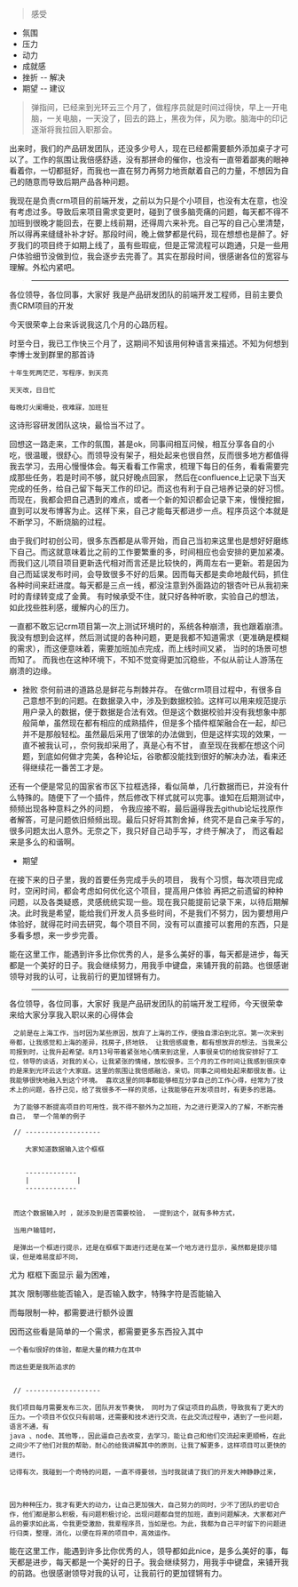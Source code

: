 
> 感受


+ 氛围
+ 压力
+ 动力
+ 成就感
+ 挫折 -- 解决
+ 期望 -- 建议

>  弹指间，已经来到光环云三个月了，做程序员就是时间过得快，早上一开电脑，一关电脑，一天没了，回去的路上，黑夜为伴，风为歌。脑海中的印记逐渐将我拉回入职那会。

出来时，我们的产品研发团队，还没多少号人，现在已经都需要额外添加桌子才可以了。工作的氛围让我倍感舒适，没有那拼命的催你，也没有一直带着鄙夷的眼神看着你，一切都挺好，而我也一直在努力再努力地贡献着自己的力量，不想因为自己的随意而导致后期产品各种问题。




我现在是负责crm项目的前端开发，之前以为只是个小项目，也没有太在意，也没有考虑过多。导致后来项目需求变更时，碰到了很多脑壳痛的问题，每天都不得不加班到很晚才能回去，在要上线前期，还得周六来补充。自己写的自己心里清楚，所以得再来缝缝补补才好。那段时间，晚上做梦都是代码，现在想想也是醉了。好歹我们的项目终于如期上线了，虽有些瑕疵，但是正常流程可以跑通，只是一些用户体验细节没做到位，我会逐步去完善了。其实在那段时间，很感谢各位的宽容与理解。外松内紧吧。



> -------------------------------------------------------------------------------

各位领导，各位同事，大家好
  我是产品研发团队的前端开发工程师，目前主要负责CRM项目的开发

  今天很荣幸上台来诉说我这几个月的心路历程。

  时至今日，我已工作快三个月了，这期间不知该用何种语言来描述。不知为何想到李博士发到群里的那首诗 
   ```江城子.程序员之歌
   十年生死两茫茫，写程序，到天亮

   天天改，日日忙

   每晚灯火阑珊处，夜难寐，加班狂
   ```

   这诗形容研发团队这块，最恰当不过了。

回想这一路走来，工作的氛围，甚是ok，同事间相互问候，相互分享各自的小吃，很温暖，很舒心。而领导没有架子，相处起来也很自然，反而很多地方都值得我去学习，去用心慢慢体会。每天看看工作需求，梳理下每日的任务，看看需要完成那些任务，若是时间不够，就只好晚点回家， 然后在confluence上记录下当天完成的任务，给自己留下每天工作的印记。而这也有利于自己培养记录的好习惯。而现在，我都会把自己遇到的难点，或者一个新的知识都会记录下来，慢慢挖掘，直到可以发布博客为止。这样下来，自己才能每天都进步一点。程序员这个本就是不断学习，不断烧脑的过程。

由于我们时初创公司，很多东西都是从零开始，而自己当初来这里也是想好好磨练下自己。而这就意味着比之前的工作要繁重的多，时间相应也会安排的更加紧凑。而我们这儿项目项目更新迭代相对而言还是比较快的，两周左右一更新。若是因为自己而延误发布时间，会导致很多不好的后果。因而每天都是卖命地敲代码，抓住各种时间来赶进度。每天都是三点一线，都没注意到外面路边的银杏叶已从我初来时的青绿转变成了金黄。
有时候承受不住，就只好各种听歌，实验自己的想法，如此找些胜利感，缓解内心的压力。

一直都不敢忘记crm项目第一次上测试环境时的，系统各种崩溃，我也跟着崩溃。我没有想到会这样，然后测试提的各种问题，更是我都不知道需求（更准确是模糊的需求），而这便意味着，需要加班加点完成，而上线时间又紧， 当时的场景可想而知了。 
而我也在这种环境下，不知不觉变得更加沉稳些，不似从前让人游荡在崩溃的边缘。


<!-- + 压力

说是没有压力那是不可能的，每天不得不精神集中才可以，这样才不会出错。 奈何坑多，需求多，每天都是紧赶忙赶的做着，毕竟一切都是从头开始，只好不断鞭策自己，快点再快点，在这也请大家多原谅一二，不是我不想做好，一是能力有限，而是项目上线时间紧，由不得我每个都细细优化。这个我把他们列入后期准备中，把我能想到都写在confulence中，留待后期解决，现在当务之急就是完成项目需求。抓紧再抓紧了

虽然压力大，但是动力却源自于多方面把，首先么，工资不能白领，总的干活，干活就要做好，其次是自己辗转需求才找到的方向，不能因为压力而就此放手。而且每当解决一个困惑已久的问题，总能给人向前的动力，即使越向前坑越多，但是解决一个许多人都面对的问题时，这种自豪感，嘚瑟劲就不言而喻了。 -->

+ 挫败
奈何前进的道路总是鲜花与荆棘并存。
在做crm项目过程中，有很多自己意想不到的问题。在数据录入中，涉及到数据校验。这样可以用来规范提示用户录入的数据，便于数据是合法有效。但是这个数据校验并没有我想象中那般简单，虽然现在都有相应的成熟插件，但是多个插件框架融合在一起，却已并不是那般轻松。虽然最后采用了很笨的办法做到，但是这样实现的效果，一直不被我认可，，奈何我却采用了，真是心有不甘， 直至现在我都在想这个问题，到底如何做才完美，各种论坛，谷歌都没能找到很好的解决办法，看来还得继续花一番苦工才是。 

还有一个便是常见的国家省市区下拉框选择，看似简单，几行数据而已，并没有什么特殊的。随便下了一个插件，然后修改下样式就可以完事。谁知在后期测试中，频频出现各种意料之外的问题， 令我应接不暇，最后逼得我去github论坛找原作者解答，可是问题依旧频频出现。最后只好将其割舍掉，终究不是自己亲手写的，很多问题太出人意外。无奈之下，我只好自己动手写，才终于解决了， 而这看起来是多么的和谐啊。

+ 期望

在接下来的日子里，我的首要任务完成手头的项目，
我有个习惯，每次项目完成时，空闲时间，都会考虑如何优化这个项目，提高用户体验
再把之前遗留的种种问题，以及各类疑惑，灵感统统实现一些。现在我只能提前记录下来，以待后期解决。此时我是希望，能给我们开发人员多些时间，不是我们不努力，因为要想用户体验好，就得花时间去研究，每个项目不同，没有可以直接可以套用的东西，只是多看多想，来一步步完善。


能在这里工作，能遇到许多比你优秀的人，是多么美好的事，每天都是进步，每天都是一个美好的日子。我会继续努力，用我手中键盘，来铺开我的前路。也很感谢领导对我的认可，让我前行的更加铿锵有力。


> ----------------------------------------------------------------------------------------------------------

  
  各位领导，各位同事，大家好 
     我是产品研发团队的前端开发工程师，今天很荣幸来给大家分享我入职以来的心得体会

     之前是在上海工作，当时因为某些原因，放弃了上海的工作，便独自漂泊到北京。第一次来到帝都，让我感觉和上海的差异，找房子,挤地铁， 让我倍感疲惫，都有想放弃的想法，当我来公司报到时，让我升起希望。8月13号带着紧张地心情来到这里，人事很亲切的给我安排好了工位，领导的谈话，对我的关心，让我紧张的情绪，放松很多。三个月的工作时间让我感到很庆幸的是来到光环云这个大家庭。这里的氛围让我倍感融洽，亲切。同事之间相处起来都很友善。让我能够很快地融入到这个环境。 喜欢这里的同事都能够相互分享自己的工作心得，经常为了技术上的问题，各抒己见，给了我很多不一样的灵感，让我能够在开发项目时，有更多的思路。

     为了能够不断提高项目的可用性，我不得不额外为之加班，为之进行更深入的了解，不断完善自己， 举一个简单的例子

     // -------------------

     	大家知道数据输入这个框框


     	-------------
     	|            |
     	-------------


     而这个数据输入时 ，就涉及到是否需要校验， 一提到这个，就有多种方式，
     
     当用户输错时，

     是弹出一个框进行提示，还是在框框下面进行还是在某一个地方进行显示，虽然都是提示错误，但是难易度却不同，

   尤为 框框下面显示 最为困难，

   其次 限制哪些能否输入，是否输入数字，特殊字符是否能输入

   而每限制一种，都需要进行额外设置

   因而这些看是简单的一个需求，都需要更多东西投入其中


   	一个看似很好的体验，都是大量的精力在其中

   	而这些更是我所追求的


     // -------------------

<!-- 举个例子， 自己碰到了问题，团队如何帮助了你 -->

    
    我们项目每月需要发布三次，团队开发节奏快， 同时为了保证项目的品质，导致我有了更大的压力。一个项目不仅仅只有前端，还需要和技术进行交流，在此交流过程中，遇到了一些问题，语言不通，有
    java 、node、其他等，，因此逼自己去改变，去学习，能让自己和他们交流起来更顺畅，在此之间少不了他们对我的帮助，耐心的给我讲解其中的原则，让我了解更多，这样项目可以更快的进行。

    记得有次，我碰到一个奇特的问题，一直不得要领，当时我就请了我们的开发大神静静过来，



    因为种种压力，我才有更大的动力，让自己更加强大，自己努力的同时，少不了团队的密切合作，他们都是那么积极，有问题积极讨论，出现问题都自觉的加班，直到问题解决，大家都对产品的要求如此高，令我更受激励，我辈程序员，当如是也。为此，我都为自己平时留下的问题进行归类，整理，消化，以便在将来的项目中，高效运作。







能在这里工作，能遇到许多比你优秀的人，领导都如此nice，是多么美好的事，每天都是进步，每天都是一个美好的日子。我会继续努力，用我手中键盘，来铺开我的前路。也很感谢领导对我的认可，让我前行的更加铿锵有力。
